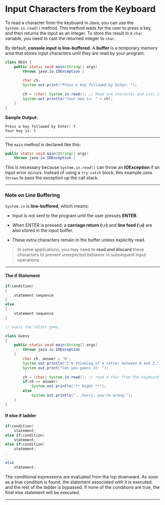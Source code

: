 
# Input Characters from the Keyboard

To read a character from the keyboard in Java, you can use the `System.in.read()` method. This method waits for the user to press a key, and then returns the input as an integer. To store the result in a `char` variable, you need to cast the returned integer to `char`.

By default, **console input is line-buffered**. A **buffer** is a temporary memory area that stores input characters until they are read by your program.

```java
class KbIn {
	public static void main(String[] args)
		throws java.io.IOException {
		
		char ch;
		System.out.print("Press a key followed by Enter: ");
		
		ch = (char) System.in.read(); // Read one character and cast it to char
		System.out.println("Your key is: " + ch);
	}
}
```

**Sample Output:**

```
Press a key followed by Enter: t
Your key is: t
```

---

The `main` method is declared like this:

```java
public static void main(String[] args)
	throws java.io.IOException {
```

This is necessary because `System.in.read()` can throw an **IOException** if an input error occurs. Instead of using a `try-catch` block, this example uses `throws` to pass the exception up the call stack.

---

### Note on Line Buffering

`System.in` is **line-buffered**, which means:

- Input is not sent to the program until the user presses **ENTER**.
    
- When ENTER is pressed, a **carriage return (`\r`)** and **line feed (`\n`)** are also stored in the input buffer.
    
- These extra characters remain in the buffer unless explicitly read.
    

> In some applications, you may need to **read and discard** these characters to prevent unexpected behavior in subsequent input operations.

---

#### The if Statement

```java
if(condition)
{
	statement sequence
}
else
{
	statement sequence
}
```

```java
// Guess the letter game.

class Guess 
{
	public static void main(String[] args)
		throws java.io.IOException 
	{
		char ch, answer = 'K';
		System.out.println("I'm thinking of a letter between A and Z.");
		System.out.print("Can you guess it: ");
		
		ch = (char) System.in.read(); // read a char from the keyboard
		if(ch == answer) 
			System.out.println("** Right **");
		else 
			System.out.println("...Sorry, you're wrong.");
	}
}
```

#### If else if ladder

```java
if(condition)
	statement;
else if(condition)
	statement;
else if(condition)
	statement;
.
.
else
	statement;
```

The conditional expressions are evaluated from the top downward. As soon as a true condition is found, the statement associated with it is executed, and the rest of the ladder is bypassed. If none of the conditions are true, the final else statement will be executed.

___
